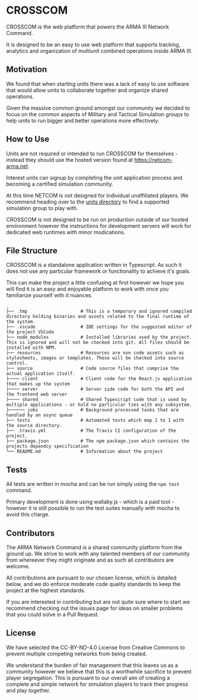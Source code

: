 # CROSSCOM

CROSSCOM is the web platform that powers the ARMA III Network Command. 

It is designed to be an easy to use web platform that supports tracking, analytics and organization of multiunit combined operations inside ARMA III.

## Motivation

We found that when starting units there was a lack of easy to use software that would allow units to collaborate together and organize shared operations.

Given the massive common ground amongst our community we decided to focus on the common aspects of Military and Tactical Simulation groups to help units 
to run bigger and better operations more effectively.

## How to Use

Units are not required or intended to run CROSSCOM for themselves - instead they should use the hosted version found at https://netcom-arma.net.

Interest units can signup by completing the unit application process and becoming a certified simulation community.

At this time NETCOM is not designed for individual unaffiliated players. 
We recommend heading over to the [units directory](https://netcom-arma.net) to find a supported simulation group to play with.

CROSSCOM is not designed to be run on production outside of our hosted environment however the instructions for development servers will work for dedicated web runtimes with minor modications.

## File Structure

CROSSCOM is a standalone application written in Typescript. As such it does not use any particular framework or functionality to achieve it's goals. 

This can make the project a little confusing at first however we hope you will find it is an easy and enjoyable platform to work with once you familiarize yourself with it nuances.

    .
    ├── .tmp                    # This is a temporary and ignored compiled directory holding binaries and assets related to the final runtime of the system.
    ├── .vscode                 # IDE settings for the suggested editor of the project VSCode
    ├── node_modules            # Installed libraries used by the project. This is ignored and will not be checked into git. All files should be installed with NPM. 
    ├── resources               # Resources are non code assets such as stylesheets, images or templates. These will be checked into source control.
    ├── source                  # Code source files that comprise the actual application itself.
    ├──── client                # Client code for the React.js application that makes up the system
    ├──── server                # Server side code for both the API and the frontend web server
    ├──── shared                # Shared Typescript code that is used by multiple applications - or hold no particular ties with any subsystem.
    ├────── jobs                # Background processed tasks that are handled by an async queue
    ├── tests                   # Automated tests which map 1 to 1 with the source directory.
    ├── .travis.yml             # The Travis CI configuration of the project.
    ├── package.json            # The npm package.json which contains the projects dependcy specification
    └── README.md               # Information about the project

## Tests

All tests are written in mocha and can be run simply using the ```npm test``` command.

Primary development is done using wallaby.js - which is a paid tool - however it is still possible to run the test suites manually with mocha to avoid this charge.

## Contributors

The ARMA Network Command is a shared community platform from the ground up. We strive to work with any talented members of our community from whereever they might originate
and as such all contributors are welcome.

All contributions are pursuant to our chosen license, which is detailed below, and we do enforce moderate code quality standards to keep the project at the highest standards.

If you are interested in contributing but are not quite sure where to start we recommend checking out the issues page for ideas on smaller problems that you could solve in a Pull Request.

## License

We have selected the CC-BY-ND-4.0 License from Creative Commons to prevent multiple competing networks from being created.

We understand the burden of fair management that this leaves us as a community however we believe that this is a worthwhile sacrifice to prevent player segregation.
This is pursuant to our overall aim of creating a complete and simple network for simulation players to track their progress and play together.
